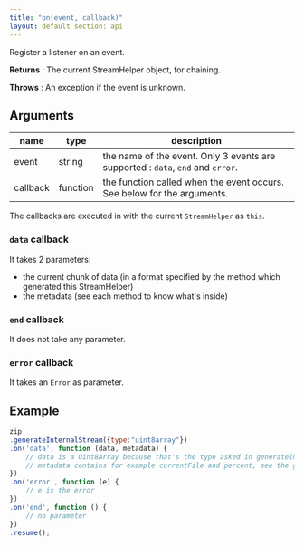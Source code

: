 ```yaml
---
title: "on(event, callback)"
layout: default section: api
---
```


Register a listener on an event.

__Returns__ : The current StreamHelper object, for chaining.

__Throws__ : An exception if the event is unknown.

## Arguments

name      | type     | description
----------|----------|------------
event     | string   | the name of the event. Only 3 events are supported : `data`, `end` and `error`.
callback  | function | the function called when the event occurs. See below for the arguments.

The callbacks are executed in with the current `StreamHelper` as `this`.

### `data` callback

It takes 2 parameters:

- the current chunk of data (in a format specified by the method which generated this StreamHelper)
- the metadata (see each method to know what's inside)

### `end` callback

It does not take any parameter.

### `error` callback

It takes an `Error` as parameter.

## Example

```js
zip
.generateInternalStream({type:"uint8array"})
.on('data', function (data, metadata) {
    // data is a Uint8Array because that's the type asked in generateInternalStream
    // metadata contains for example currentFile and percent, see the generateInternalStream doc.
})
.on('error', function (e) {
    // e is the error
})
.on('end', function () {
    // no parameter
})
.resume();
```
